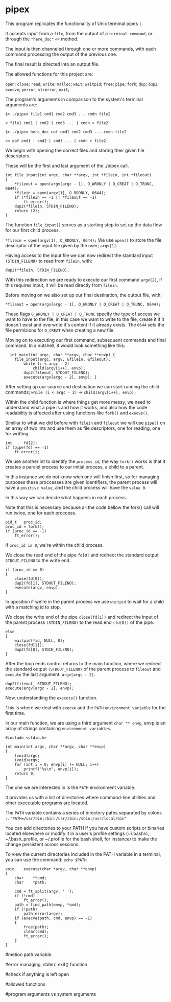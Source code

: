 
# pipex 
This program replicates the functionality of Unix terminal pipes `|`. 

It accepts input from a `file`, from the output of a `terminal command`, or through the `"here_doc"` `<<` method. 

The input is then channeled through one or more commands, with each command processing the output of the previous one. 

The final result is directed into an output file.

The allowed functions for this project are: 

`open`; `close`; `read`; `write`; `malloc`; `wait`; `waitpid`; `free`; `pipe`; `fork`; `dup`; `dup2`; `execve`; `perror`; `strerror`; `exit`;

The program's arguments in comparison to the system's terminal arguments are:

`$> ./pipex file1 cmd1 cmd2 cmd3 ... cmdn file2`

`< file1 cmd1 | cmd2 | cmd3 ... | cmdn > file2`

`$> ./pipex here_doc eof cmd1 cmd2 cmd3 ... cmdn file2`

`<< eof cmd1 | cmd2 | cmd3 ... | cmdn > file2`

We begin with opening the correct files and storing their given file descriptors. 

These will be the first and last argument of the ./pipex call.

	int	file_input(int argc, char **argv, int *filein, int *fileout)
	{
		*fileout = open(argv[argc - 1], O_WRONLY | O_CREAT | O_TRUNC, 0644);
		*filein = open(argv[1], O_RDONLY, 0644);
		if (*filein == -1 || *fileout == -1)
			ft_error();
		dup2(*filein, STDIN_FILENO);
		return (2);
	}

The function `file_input()` serves as a starting step to set up the data flow for our first child process. 

`*filein = open(argv[1], O_RDONLY, 0644);`  We use `open()` to store the file descriptor of the input file given by the user; `argv[1]`.

Having access to the input file we can now redirect the standard input `(STDIN_FILENO)` to read from `filein`, with:

	dup2(*filein, STDIN_FILENO);

With this redirection we are ready to execute our first command `argv[2]`, if this requires input, it will be read directly from `filein`.

Before moving on we also set up our final destination, the output file, with; 

`*fileout = open(argv[argc - 1], O_WRONLY | O_CREAT | O_TRUNC, 0644);`

These flags `O_WRONLY | O_CREAT | O_TRUNC` specify the type of access we want to have to the file, in this case we want to write to the file, create it if it doesn't exist and overwrite it's content if it already exists.
The `0644` sets the file permisions for `O_CREAT` when creating a new file.

Moving on to executing our first command, subsequent commands and final command. In a nutshell, it would look something like this:
		
	  int main(int argc, char **argv, char **envp) {
   		file_input(argc, argv, &filein, &fileout);
			while (i < argc - 2)
				child(argv[i++], envp);
			dup2(fileout, STDOUT_FILENO);
			execute(argv[argc - 2], envp); }

After setting up our source and destination we can start running the child commands; `while (i < argc - 2)` -> `child(argv[i++], envp);`
  
Within the child function is where things get more messy, we need to understand what a pipe is and how it works, and also how the code readability is affected after using functions like `fork()` and `execve()`.
  
Similiar to what we did before with `filein` and `fileout` we will use  `pipe()` on an array of two ints and use them as file descriptors, one for reading, one for writting.
	
	int		fd[2];
	if (pipe(fd) == -1)
	    ft_error();

We use another int to identify the `process id`, the way `fork()` works is that it creates a paralel process to our initial process, a child to a parent. 

In this instance we do not know wich one will finish first, so for managing purposes these proccesses are given identifiers, the parent process will have a `positive value`, and the child process will have the `value 0`.

In this way we can decide what happens in each process. 

Note that this is necessary because all the code bellow the fork() call will run twice, one for each proccess.

	pid_t	proc_id;
	proc_id = fork();
	if (proc_id == -1)
		ft_error();

If `proc_id is 0`, we're within the child process. 

We close the read end of the pipe `fd[0]` and redirect the standard output `STDOUT_FILENO` to the write end.  

	if (proc_id == 0)
	{
		close(fd[0]);
		dup2(fd[1], STDOUT_FILENO);
		execute(argv, envp);
	}
  
In oposition if we're in the parent process we use `waitpid` to wait for a child with a matching id to stop. 

We close the write end of the pipe `close(fd[1])` and redirect the input of the parent process `(STDIN_FILENO)` to the read end `(fd[0])` of the pipe.

	else
	{
		waitpid(*id, NULL, 0);
		close(fd[1]);
		dup2(fd[0], STDIN_FILENO);
	}

After the loop ends control returns to the main function, where we redirect the standard output `(STDOUT_FILENO)` of the parent process to `fileout` and `execute` the last argument. `argv[argc - 2]`.

	dup2(fileout, STDOUT_FILENO);
	execute(argv[argc - 2], envp);

Now, understanding the `execute()` function. 

This is where we deal with `execve` and the `PATH` `environment variable` for the first time.

In our main function, we are using a third argument `char ** envp`, envp is an array of strings containing `environment variables`. 

	#include <stdio.h>
	
	int main(int argc, char **argv, char **envp) 
	{
		(void)argc;
		(void)argv;
		for (int i = 0; envp[i] != NULL; i++)
			printf("%s\n", envp[i]);
		return 0;
	}

The one we are interested in is the `PATH` environment variable.

It provides us with a list of directories where command-line utilities and other executable programs are located. 

The `PATH` variable contains a series of directory paths separated by colons `:`. `"PATH=/usr/bin:/bin:/usr/sbin:/sbin:/usr/local/bin"`

You can add directories to your PATH if you have custom scripts or binaries located elsewhere or modify it in a user's profile settings (~/.bashrc, ~/.bash_profile, or ~/.profile for the bash shell, for instance) to make the change persistent across sessions.

To view the current directories included in the PATH variable in a terminal, you can use the command: `echo $PATH`

	void	execute(char *argv, char **envp)
	{
		char	**cmd;
		char	*path;
	
		cmd = ft_split(argv, ' ');
		if (!cmd)
			ft_error();
		path = find_path(envp, *cmd);
		if (!path)
			path_error(argv);
		if (execve(path, cmd, envp) == -1)
		{
			free(path);
			clear(cmd);
			ft_error();
		}
	}

#metion path variable.

#error managing, stderr, exit() function

#check if anything is left open

#allowed functions

#program arguments vs system arguments

